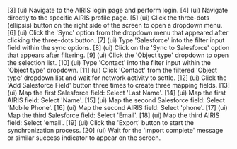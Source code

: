 [3] (ui) Navigate to the AIRIS login page and perform login.
[4] (ui) Navigate directly to the specific AIRIS profile page.
[5] (ui) Click the three-dots (ellipsis) button on the right side of the screen to open a dropdown menu.
[6] (ui) Click the 'Sync' option from the dropdown menu that appeared after clicking the three-dots button.
[7] (ui) Type 'Salesforce' into the filter input field within the sync options.
[8] (ui) Click on the 'Sync to Salesforce' option that appears after filtering.
[9] (ui) Click the 'Object type' dropdown to open the selection list.
[10] (ui) Type 'Contact' into the filter input within the 'Object type' dropdown.
[11] (ui) Click 'Contact' from the filtered 'Object type' dropdown list and wait for network activity to settle.
[12] (ui) Click the 'Add Salesforce Field' button three times to create three mapping fields.
[13] (ui) Map the first Salesforce field: Select 'Last Name'.
[14] (ui) Map the first AIRIS field: Select 'Name'.
[15] (ui) Map the second Salesforce field: Select 'Mobile Phone'.
[16] (ui) Map the second AIRIS field: Select 'phone'.
[17] (ui) Map the third Salesforce field: Select 'Email'.
[18] (ui) Map the third AIRIS field: Select 'email'.
[19] (ui) Click the 'Export' button to start the synchronization process.
[20] (ui) Wait for the 'import complete' message or similar success indicator to appear on the screen.
